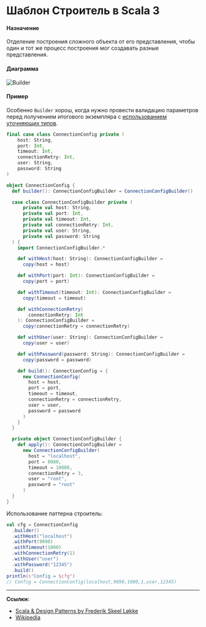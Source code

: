 # Шаблон Строитель в Scala 3

#### Назначение

Отделение построения сложного объекта от его представления,
чтобы один и тот же процесс построения мог создавать разные представления.

#### Диаграмма

![Builder](https://upload.wikimedia.org/wikipedia/ru/2/28/Builder.gif)

#### Пример

Особенно `Builder` хорош, когда нужно провести валидацию параметров перед получением итогового экземпляра
с [использованием уточняющих типов](https://scalabook.gitflic.space/docs/libs/refined).

```scala
final case class ConnectionConfig private (
    host: String,
    port: Int,
    timeout: Int,
    connectionRetry: Int,
    user: String,
    password: String
)

object ConnectionConfig {
  def builder(): ConnectionConfigBuilder = ConnectionConfigBuilder()

  case class ConnectionConfigBuilder private (
      private val host: String,
      private val port: Int,
      private val timeout: Int,
      private val connectionRetry: Int,
      private val user: String,
      private val password: String
  ) {
    import ConnectionConfigBuilder.*

    def withHost(host: String): ConnectionConfigBuilder =
      copy(host = host)

    def withPort(port: Int): ConnectionConfigBuilder =
      copy(port = port)

    def withTimeout(timeout: Int): ConnectionConfigBuilder =
      copy(timeout = timeout)

    def withConnectionRetry(
        connectionRetry: Int
    ): ConnectionConfigBuilder =
      copy(connectionRetry = connectionRetry)

    def withUser(user: String): ConnectionConfigBuilder =
      copy(user = user)

    def withPassword(password: String): ConnectionConfigBuilder =
      copy(password = password)

    def build(): ConnectionConfig = {
      new ConnectionConfig(
        host = host,
        port = port,
        timeout = timeout,
        connectionRetry = connectionRetry,
        user = user,
        password = password
      )
    }
  }

  private object ConnectionConfigBuilder {
    def apply(): ConnectionConfigBuilder =
      new ConnectionConfigBuilder(
        host = "localhost",
        port = 8080,
        timeout = 10000,
        connectionRetry = 3,
        user = "root",
        password = "root"
      )
  }
}
```

Использование паттерна строитель:

```scala
val cfg = ConnectionConfig
  .builder()
  .withHost("localhost")
  .withPort(9090)
  .withTimeout(1000)
  .withConnectionRetry(1)
  .withUser("user")
  .withPassword("12345")
  .build()
println(s"Config = $cfg")
// Config = ConnectionConfig(localhost,9090,1000,1,user,12345)
```


---

**Ссылки:**

- [Scala & Design Patterns by Frederik Skeel Løkke](https://www.scala-lang.org/old/sites/default/files/FrederikThesis.pdf)
- [Wikipedia](https://en.wikipedia.org/wiki/Builder_pattern)
